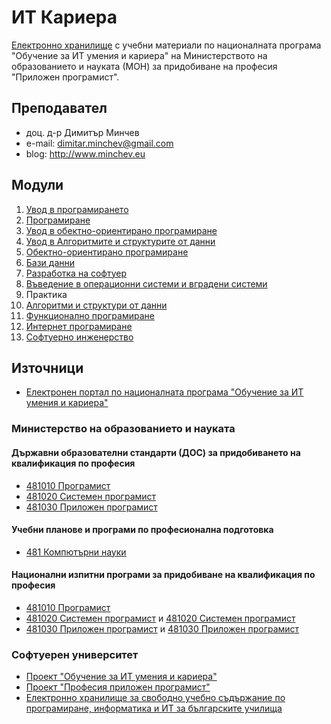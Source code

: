 # ИТ Кариера 
[Електронно хранилище](https://github.com/dimitarminchev/ITCareer/) с учебни материали по националната програма "Обучение за ИТ умения и кариера" на Министерството на образованието и науката (МОН) за придобиване на професия "Приложен програмист". 

## Преподавател
- доц. д-р Димитър Минчев
- e-mail: dimitar.minchev@gmail.com 
- blog: http://www.minchev.eu

## Модули
1. [Увод в програмирането](01.%20Introduction%20to%20Programming)
2. [Програмиране](02.%20Programming)
3. [Увод в обектно-ориентирано програмиране](03.%20Introduction%20to%20Object%20Oriented%20Programming)
4. [Увод в Алгоритмите и структурите от данни](04.%20Introduction%20to%20Algorithms%20and%20Data%20Structures)
5. [Обектно-ориентирано програмиране](05.%20Object%20Oriented%20Programming)
6. [Бази данни](06.%20Databases)
7. [Разработка на софтуер](07.%20Software%20Development)
8. [Въведение в операционни системи и вградени системи](08.%20OS%20and%20Embeded%20OS%20Intro)
9. Практика
10. [Алгоритми и структури от данни](10.%20Algorithms%20and%20Data%20Structures)
11. [Функционално програмиране](11.%20Functional%20Programming)
12. [Интернет програмиране](12.%20Internet%20Programming)
13. [Софтуерно инженерство](13.%20Software%20Engineering)

## Източници
- [Електронен портал по националната програма "Обучение за ИТ умения и кариера"](https://it-kariera.mon.bg/e-learning/)

### Министерство на образованието и науката
#### Държавни образователни стандарти (ДОС) за придобиването на квалификация по професия 
- [481010 Програмист](https://mon.bg/upload/20762/dos_481010.pdf) 
- [481020 Системен програмист](https://mon.bg/upload/18055/dos_481020_SystemenProgramist.pdf)
- [481030 Приложен програмист](https://mon.bg/upload/14210/dos_481030.pdf)

#### Учебни планове и програми по професионална подготовка 
- [481 Компютърни науки](https://mon.bg/upload/23951/481-2020.zip)

#### Национални изпитни програми за придобиване на квалификация по професия 
- [481010 Програмист](https://mon.bg/upload/25470/nip_programist_010321.pdf)
- [481020 Системен програмист](https://mon.bg/upload/28773/nip_4810201-3spk_251121.pdf) и [481020 Системен програмист](https://mon.bg/upload/3442/nip_4810201_IIIst.pdf)
- [481030 Приложен програмист](https://mon.bg/upload/28774/nip_4810301-3spk_251121.pdf) и [481030 Приложен програмист](https://mon.bg/upload/22383/NIP_481030-2020.pdf)

### Софтуерен университет
- [Проект "Обучение за ИТ умения и кариера"](https://softuni.foundation/projects/training-for-it-career/)
- [Проект "Професия приложен програмист"](http://softuni.foundation/projects/applied-software-developer-profession/)
- [Електронно хранилище за свободно учебно съдържание по програмиране, информатика и ИТ за българските училища](https://github.com/BG-IT-Edu/School-Programming/)

